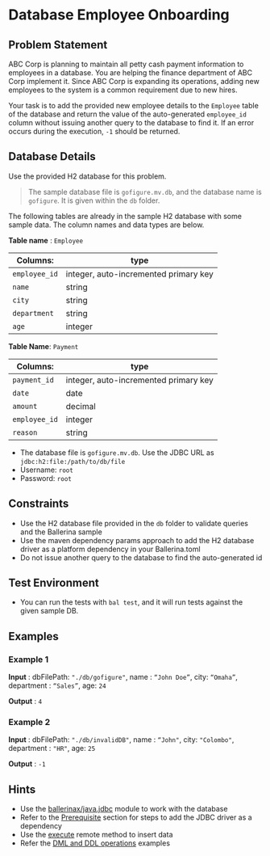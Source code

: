 # Database Employee Onboarding

## Problem Statement

ABC Corp is planning to maintain all petty cash payment information to employees in a database. You are helping the finance department of ABC Corp implement it. Since ABC Corp is expanding its operations, adding new employees to the system is a common requirement due to new hires.

Your task is to add the provided new employee details to the `Employee` table of the database and return the value of the auto-generated `employee_id` column without issuing another query to the database to find it. If an error occurs during the execution, `-1` should be returned.

## Database Details

Use the provided H2 database for this problem.

> The sample database file is `gofigure.mv.db`, and the database name is `gofigure`. It is given within the `db` folder.

The following tables are already in the sample H2 database with some sample data. The column names and data types are below.

**Table name** : `Employee`

| **Columns:**      | type |
| -----------       | ----------- |
| `employee_id`     | integer, auto-incremented primary key       |
| `name`            | string        |
| `city`            | string        |
| `department`      | string        |
| `age`             | integer        |

**Table Name**: `Payment`

| **Columns:**      | type |
| -----------       | ----------- |
| `payment_id`      | integer, auto-incremented primary key       |
| `date`            | date        |
| `amount`          | decimal        |
| `employee_id`     | integer        |
| `reason`          | string        |

* The database file is `gofigure.mv.db`. Use the JDBC URL as `jdbc:h2:file:/path/to/db/file`
* Username: `root`
* Password: `root`

## Constraints

* Use the H2 database file provided in the `db` folder to validate queries and the Ballerina sample
* Use the maven dependency params approach to add the H2 database driver as a platform dependency in your Ballerina.toml
* Do not issue another query to the database to find the auto-generated id


## Test Environment

* You can run the tests with `bal test`, and it will run tests against the given sample DB.

## Examples

### Example 1

**Input** : dbFilePath: `"./db/gofigure"`, name : `“John Doe”`, city: `“Omaha”`, department : `“Sales”`, age: `24`

**Output** : `4`

### Example 2

**Input** : dbFilePath: `"./db/invalidDB"`, name : `“John"`, city: `"Colombo"`, department : `"HR"`, age: `25`

**Output** : `-1`

## Hints

* Use the [ballerinax/java.jdbc](https://central.ballerina.io/ballerinax/java.jdbc) module to work with the database
* Refer to the [Prerequisite](https://lib.ballerina.io/ballerinax/java.jdbc/latest) section for steps to add the JDBC driver as a dependency
* Use the [execute](https://lib.ballerina.io/ballerinax/java.jdbc/latest#Client-execute) remote method to insert data
* Refer the [DML and DDL operations](https://ballerina.io/learn/by-example/mysql-execute-operation/) examples
